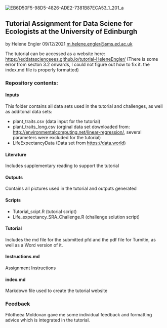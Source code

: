 ![EB6D50F5-98D5-4826-ADE2-7381B87ECA53_1_201_a](https://user-images.githubusercontent.com/91228202/145408225-67662aff-40ad-430c-b0e2-0d0d5ef8fd95.jpeg)
## Tutorial Assignment for Data Sciene for Ecologists at the University of Edinburgh
by Helene Engler
09/12/2021
m.helene.engler@sms.ed.ac.uk

The tutorial can be accessed as a website here: https://eddatascienceees.github.io/tutorial-HeleneEngler/
(There is some error from secton 3.2 onwards, I could not figure out how to fix it. the index.md file is properly formatted) 

### Repository contents:

#### Inputs  
This folder contains all data sets used in the tutorial and challenges, as well as additonal data sets: 
- plant_traits.csv (data input for the tutorial)
- plant_traits_long.csv (orginal data set downloaded from: http://environmentalcomputing.net/linear-regression/, several parameters were excluded for the tutorial) 
- LifeExpectancyData (Data set from https://data.world)

#### Literature
Includes supplementary reading to support the tutorial 

#### Outputs 
Contains all pictures used in the tutorial and outputs generated

#### Scripts
- Tutorial_scipt.R (tutorial script)
- Life_expectancy_SRA_Challenge.R (challenge solution script)

#### Tutorial 
Includes the md file for the submitted pfd and the pdf file for Turnitin, as well as a Word version of it.  

#### Instructions.md
Assignment Instructions 

#### index.md
Markdown file used to create the tutorial website 

### Feedback 
Filotheea Moldovan gave me some individual feedback and formatting advice which is integrated in the tutorial. 




